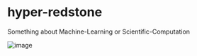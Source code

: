 # hyper-redstone

Something about Machine-Learning or Scientific-Computation

![image](http://img3x1.ddimg.cn/91/9/1481248981-1_w_1.jpg)
